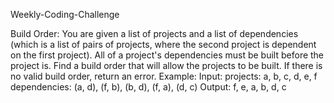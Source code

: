 Weekly-Coding-Challenge 

Build Order: 
  You are given a list of projects and a list of dependencies (which is a list of pairs of projects, where the second project is dependent on the first project). All of a project's dependencies must be built before the project is. Find a build order that will allow the projects to be built. If there is no valid build order, return an error.
Example:
Input:
  projects: a, b, c, d, e, f
  dependencies: (a, d), (f, b), (b, d), (f, a), (d, c)
Output: f, e, a, b, d, c
